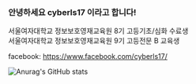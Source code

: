 ### 안녕하세요 cyberls17 이라고 합니다!

서울여자대학교 정보보호영재교육원 8기 고등기초/심화 수료생<br>
서울여자대학교 정보보호영재교육원 9기 고등전문 B 교육생<br>

facebook: https://www.facebook.com/cyberls17/
<!--
**cyberls17/cyberls17** is a ✨ _special_ ✨ repository because its `README.md` (this file) appears on your GitHub profile.

Here are some ideas to get you started:

- 🔭 I’m currently working on ...
- 🌱 I’m currently learning ...
- 👯 I’m looking to collaborate on ...
- 🤔 I’m looking for help with ...
- 💬 Ask me about ...
- 📫 How to reach me: ...
- 😄 Pronouns: ...
- ⚡ Fun fact: ...
-->
![Anurag's GitHub stats](https://github-readme-stats.vercel.app/api?username=cyberls17&show_icons=true&theme=radical)
